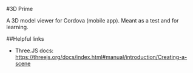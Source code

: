 #3D Prime

A 3D model viewer for Cordova (mobile app). Meant as a test and for learning. 

##Helpful links
* Three.JS docs: https://threejs.org/docs/index.html#manual/introduction/Creating-a-scene